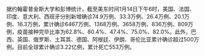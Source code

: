 据约翰霍普金斯大学和彭博统计，截至美东时间1月14日下午6时，美国、法国、印度、意大利、西班牙分别新增确诊74.9万例、33.3万例、26.4万例、20.1万例、16.3万例，累计确诊6467万例、1368万例、3658万例、836万例、809万例，疫苗接种完毕比率为62.8%、80.4%、47.4%、75.0%、82.0%。此外，巴西、英国、俄罗斯、土耳其、德国、阿根廷、伊朗、哥伦比亚累计确诊超过500万例。目前全球累计确诊3.22亿例，累计死亡553万例。